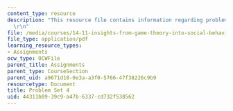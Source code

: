 ```yaml
---
content_type: resource
description: "This resource file contains information regarding problem set 4.\r\n\
  \r\n"
file: /media/courses/14-11-insights-from-game-theory-into-social-behavior-fall-2013/44311b0939c9a47b6337cd732f538562_MIT14_11F13_Prob_Set_4.pdf
file_type: application/pdf
learning_resource_types:
- Assignments
ocw_type: OCWFile
parent_title: Assignments
parent_type: CourseSection
parent_uid: a9671d18-0e3a-a3f0-5766-47f38226c9b9
resourcetype: Document
title: Problem Set 4
uid: 44311b09-39c9-a47b-6337-cd732f538562
---
```

